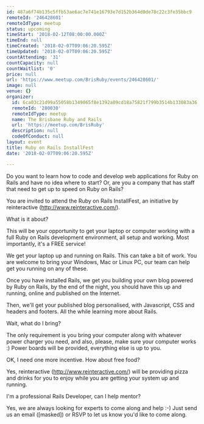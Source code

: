 ```yaml
---
id: 487a6f74b135c5ffb53ae6ac7e741e16793e7d152b364d0de78c22c3fe35bbc9
remoteId: '246428601'
remoteIdType: meetup
status: upcoming
timeStart: '2018-02-12T08:00:00.000Z'
timeEnd: null
timeCreated: '2018-02-07T09:06:20.595Z'
timeUpdated: '2018-02-07T09:06:20.595Z'
countAttending: '31'
countCapacity: null
countWaitlist: '0'
price: null
url: 'https://www.meetup.com/BrisRuby/events/246428601/'
image: null
venue: {}
organizer:
  id: 6ca03c21d99a55058b1349065f8e1392a09cd18a75821f799b3514b133083a36
  remoteId: '280030'
  remoteIdType: meetup
  name: The Brisbane Ruby and Rails
  url: 'https://meetup.com/BrisRuby'
  description: null
  codeOfConduct: null
layout: event
title: Ruby on Rails InstallFest
date: '2018-02-07T09:06:20.595Z'

---
```

<p>Do you want to learn how to code and develop web applications for Ruby on Rails and have no idea where to start? Or, are you a company that has staff that need to get up to speed on Ruby on Rails?</p> <p>You are invited to attend the Ruby on Rails InstallFest, an initiative by reinteractive (<a href="http://www.reinteractive.com/" class="linkified">http://www.reinteractive.com/</a>).</p> <p>What is it about?</p> <p>This will be your opportunity to get your laptop or computer working with a full Ruby on Rails development environment, all setup and working. Most importantly, it's a FREE service!</p> <p>We get your laptop up and running on Rails. This can take a bit of work. You are welcome to bring your Windows, Mac or Linux PC, our team can help get you running on any of these.</p> <p>Once you have installed Rails, we get you building your own blog powered by Ruby on Rails, by the end of the night, you should have this up and running, online and published on the Internet.</p> <p>Then, we'll get your published blog personalised, with Javascript, CSS and headers and footers. All the while learning more about Rails.</p> <p>Wait, what do I bring?</p> <p>The only requirement is you bring your computer along with whatever power charger you need, and also, please, make sure your computer works :) Power boards will be provided, everything else is up to you.</p> <p>OK, I need one more incentive. How about free food?</p> <p>Yes, reinteractive (<a href="http://www.reinteractive.com/" class="linkified">http://www.reinteractive.com/</a>) will be providing pizza and drinks for you to enjoy while you are getting your system up and running.</p> <p>I'm a professional Rails Developer, can I help mentor?</p> <p>Yes, we are always looking for experts to come along and help :-) Just send us an email ([masked]) or RSVP to let us know you'd like to come along.</p>
